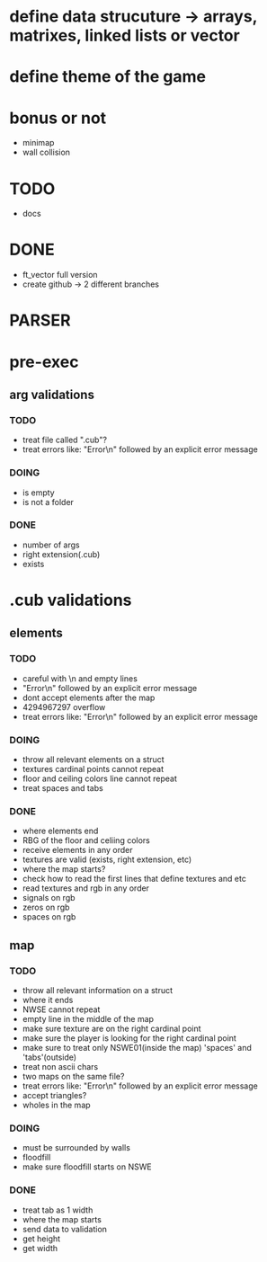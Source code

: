 # define data strucuture -> arrays, matrixes, linked lists or vector

# define theme of the game

# bonus or not
- minimap
- wall collision

# TODO
- docs

# DONE
- ft_vector full version
- create github -> 2 different branches

# PARSER

# pre-exec

## arg validations
### TODO
- treat file called ".cub"?
- treat errors like: "Error\n" followed by an explicit error message
### DOING
- is empty
- is not a folder
### DONE
- number of args
- right extension(.cub) 
- exists

# .cub validations

## elements
### TODO
- careful with \n and empty lines
- "Error\n" followed by an explicit error message
- dont accept elements after the map
- 4294967297 overflow
- treat errors like: "Error\n" followed by an explicit error message
### DOING
- throw all relevant elements on a struct
- textures cardinal points cannot repeat
- floor and ceiling colors line cannot repeat
- treat spaces and tabs
### DONE
- where elements end
- RBG of the floor and celiing colors
- receive elements in any order
- textures are valid (exists, right extension, etc)
- where the map starts?
- check how to read the first lines that define textures and etc
- read textures and rgb in any order
- signals on rgb
- zeros on rgb
- spaces on rgb

## map
### TODO
- throw all relevant information on a struct
- where it ends
- NWSE cannot repeat
- empty line in the middle of the map
- make sure texture are on the right cardinal point
- make sure the player is looking for the right cardinal point
- make sure to treat only NSWE01(inside the map) 'spaces' and 'tabs'(outside)
- treat non ascii chars
- two maps on the same file?
- treat errors like: "Error\n" followed by an explicit error message
- accept triangles?
- wholes in the map
### DOING
- must be surrounded by walls
- floodfill
- make sure floodfill starts on NSWE
### DONE
- treat tab as 1 width
- where the map starts
- send data to validation
- get height
- get width

